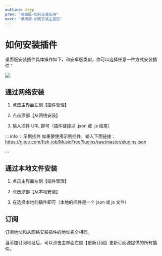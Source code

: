 ```yaml
---
outline: deep
prev: "桌面版-如何安装应用"
next: "桌面版-如何安装主题包"
---
```


# 如何安装插件

桌面版安装插件具体操作如下，和安卓版类似，你可以选择任意一种方式安装插件：

![](/public/img/pc-install-plugin.png)

## 通过网络安装

1. 点击主界面左侧【插件管理】

2. 点击顶部【从网络安装】

3. 输入插件 URL 即可（插件链接以 .json 或 .js 结尾）

::: info 💡 示例插件
如果要使用示例插件，输入下面链接：
https://gitee.com/fish-job/MusicFreePlugins/raw/master/plugins.json

:::

## 通过本地文件安装

1. 点击主界面左侧【插件管理】

2. 点击顶部【从本地安装】

3. 在选择本地的插件即可（本地的插件是一个 json 或 js 文件）

## 订阅

订阅地址和从网络安装插件的地址完全相同。

当添加订阅地址后，可以点击主界面右侧【更新订阅】更新订阅源提供的所有插件。
